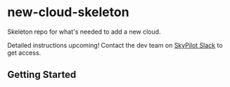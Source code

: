 # new-cloud-skeleton

Skeleton repo for what's needed to add a new cloud.

Detailed instructions upcoming! Contact the dev team on [SkyPilot Slack](https://slack.skypilot.co/) to get access.

## Getting Started
